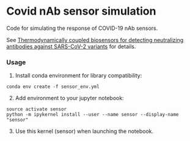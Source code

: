 # Covid nAb sensor simulation

Code for simulating the response of COVID-19 nAb sensors.

See [Thermodynamically coupled biosensors for detecting neutralizing antibodies against SARS-CoV-2 variants](https://www.nature.com/articles/s41587-022-01280-8) for details.

### Usage

1) Install conda environment for library compatibility:
```
conda env create -f sensor_env.yml
```

2) Add environment to your jupyter notebook:
```
source activate sensor
python -m ipykernel install --user --name sensor --display-name "sensor"
```

3) Use this kernel (sensor) when launching the notebook.
